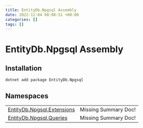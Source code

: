 ```yaml
---
title: EntityDb.Npgsql Assembly
date: 2022-12-04 08:08:51 +00:00
categories: []
tags: []
---
```


# EntityDb.Npgsql Assembly
## Installation
```sh
dotnet add package EntityDb.Npgsql
```
## Namespaces
<table><tr><td><a href='dotnet/entitydb-npgsql-extensions'>EntityDb.Npgsql.Extensions</a></td><td>Missing Summary Doc!</td></tr><tr><td><a href='dotnet/entitydb-npgsql-queries'>EntityDb.Npgsql.Queries</a></td><td>Missing Summary Doc!</td></tr></table>
